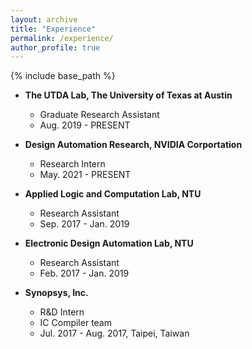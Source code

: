 ```yaml
---
layout: archive
title: "Experience"
permalink: /experience/
author_profile: true
---
```


{% include base_path %}
* **The UTDA Lab, The University of Texas at Austin**
  * Graduate Research Assistant
  * Aug. 2019 - PRESENT

* **Design Automation Research, NVIDIA Corportation**
  * Research Intern
  * May. 2021 - PRESENT

* **Applied Logic and Computation Lab, NTU**
  * Research Assistant
  * Sep. 2017 - Jan. 2019

* **Electronic Design Automation Lab, NTU**
  * Research Assistant
  * Feb. 2017 - Jan. 2019

* **Synopsys, Inc.**
  * R&D Intern
  * IC Compiler team
  * Jul. 2017 - Aug. 2017, Taipei, Taiwan




